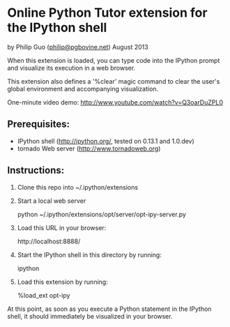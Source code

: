 # Online Python Tutor extension for the IPython shell
by Philip Guo (philip@pgbovine.net)
August 2013

When this extension is loaded, you can type code into the IPython prompt and visualize its execution in a web browser.

This extension also defines a '%clear' magic command to clear the user's global environment and accompanying visualization.

One-minute video demo: http://www.youtube.com/watch?v=Q3oarDuZPL0


## Prerequisites:

 - IPython shell (http://ipython.org/, tested on 0.13.1 and 1.0.dev)
 - tornado Web server (http://www.tornadoweb.org)


## Instructions:

1. Clone this repo into ~/.ipython/extensions

2. Start a local web server

    python ~/.ipython/extensions/opt/server/opt-ipy-server.py    

3. Load this URL in your browser:

    http://localhost:8888/

4. Start the IPython shell in this directory by running:

    ipython

5. Load this extension by running:

    %load_ext opt-ipy

At this point, as soon as you execute a Python statement in the IPython shell, it should immediately be visualized in your browser.
